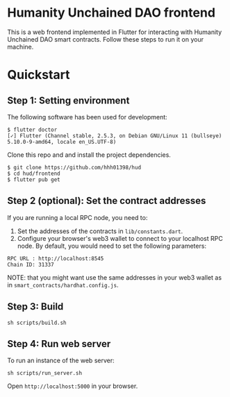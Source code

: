 Humanity Unchained DAO frontend
=====

This is a web frontend implemented in Flutter for interacting with Humanity Unchained DAO smart contracts. Follow these steps to run it on your machine.

# <a name="runLocally"></a> Quickstart

## Step 1: Setting environment

 The following software has been used for development:

```console
$ flutter doctor
[✓] Flutter (Channel stable, 2.5.3, on Debian GNU/Linux 11 (bullseye) 5.10.0-9-amd64, locale en_US.UTF-8)
```

Clone this repo and and install the project dependencies.

```console
$ git clone https://github.com/hhh01398/hud
$ cd hud/frontend
$ flutter pub get
```

## Step 2 (optional): Set the contract addresses

If you are running a local RPC node, you need to:

1. Set the addresses of the contracts in `lib/constants.dart`.
2. Configure your browser's web3 wallet to connect to your localhost RPC node. By default, you would need to set the following parameters:

```
RPC URL : http://localhost:8545
Chain ID: 31337
```

NOTE: that you might want use the same addresses in your web3 wallet as in `smart_contracts/hardhat.config.js`.

## Step 3: Build

```console
sh scripts/build.sh
```

## Step 4: Run web server

To run an instance of the web server:

```console
sh scripts/run_server.sh
```

Open `http://localhost:5000` in your browser.

